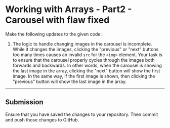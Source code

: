 # Working with Arrays - Part2 - Carousel with flaw fixed

Make the following updates to the given code:

1. The logic to handle changing images in the carousel is incomplete. While it changes the images, clicking the "previous" or "next" buttons too many times causes an invalid `src` for the `<img>` element. Your task is to ensure that the carousel properly cycles through the images both forwards and backwards. In other words, when the carousel is showing the last image in the array, clicking the "next" button will show the first image. In the same way, if the first image is shown, then clicking the "previous" button will show the last image in the array. 

----

## Submission

Ensure that you have saved the changes to your repository. Then commit and push those changes to GitHub.
